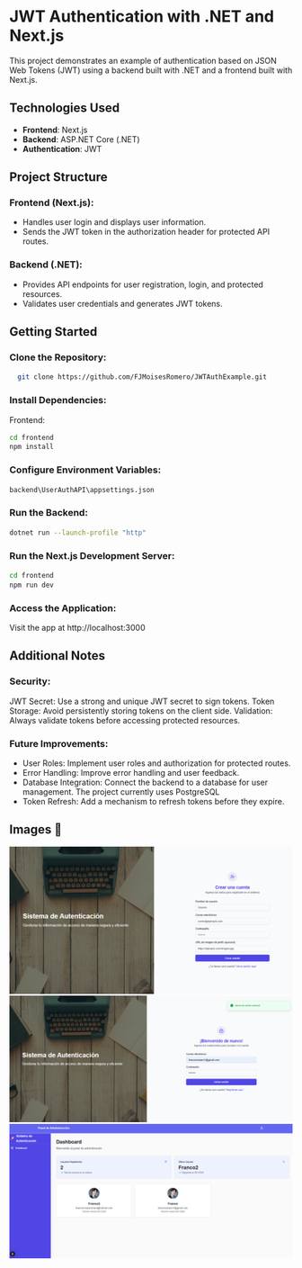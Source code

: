 # JWT Authentication with .NET and Next.js

This project demonstrates an example of authentication based on JSON Web Tokens (JWT) using a backend built with .NET and a frontend built with Next.js.

## Technologies Used
- **Frontend**: Next.js
- **Backend**: ASP.NET Core (.NET)
- **Authentication**: JWT

## Project Structure

### Frontend (Next.js):
- Handles user login and displays user information.
- Sends the JWT token in the authorization header for protected API routes.

### Backend (.NET):
- Provides API endpoints for user registration, login, and protected resources.
- Validates user credentials and generates JWT tokens.

## Getting Started

### Clone the Repository:
```bash
  git clone https://github.com/FJMoisesRomero/JWTAuthExample.git
```
### Install Dependencies:
Frontend:
```bash
cd frontend
npm install
```
### Configure Environment Variables:
```bash
backend\UserAuthAPI\appsettings.json
```
### Run the Backend:
```bash
dotnet run --launch-profile "http"
```
### Run the Next.js Development Server:
```bash
cd frontend
npm run dev
```
### Access the Application:
Visit the app at http://localhost:3000

## Additional Notes
### Security:
JWT Secret: Use a strong and unique JWT secret to sign tokens.
Token Storage: Avoid persistently storing tokens on the client side.
Validation: Always validate tokens before accessing protected resources.
### Future Improvements:
- User Roles: Implement user roles and authorization for protected routes.
- Error Handling: Improve error handling and user feedback.
- Database Integration: Connect the backend to a database for user management. The project currently uses PostgreSQL
- Token Refresh: Add a mechanism to refresh tokens before they expire.
  
## Images 📸

![capture](images/1.png)
![capture](images/2.png)
![capture](images/3.png)
